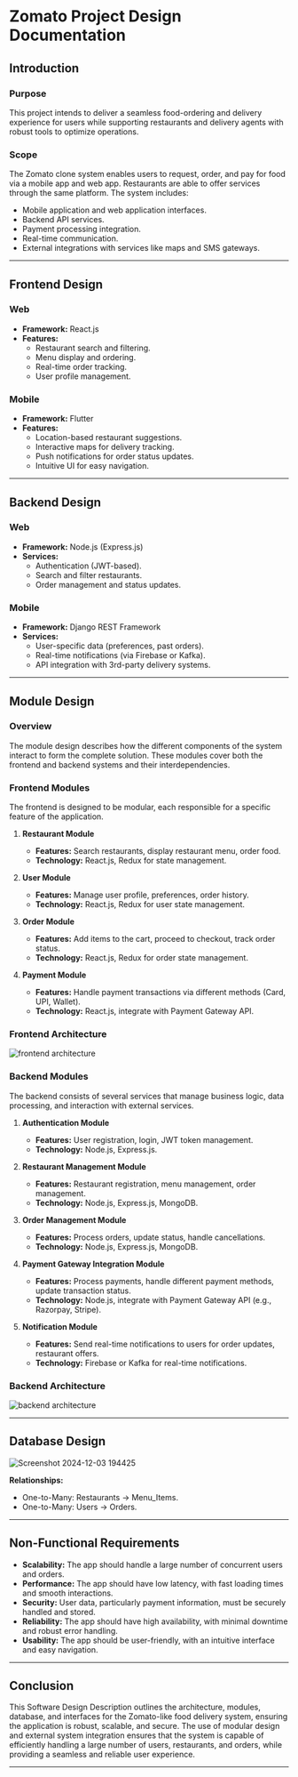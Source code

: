 # Zomato Project Design Documentation

## Introduction  

### Purpose  
This project intends to deliver a seamless food-ordering and delivery experience for users while supporting restaurants and delivery agents with robust tools to optimize operations.

### Scope  
The Zomato clone system enables users to request, order, and pay for food via a mobile app and web app. Restaurants are able to offer services through the same platform. The system includes:  
- Mobile application and web application interfaces.  
- Backend API services.  
- Payment processing integration.  
- Real-time communication.  
- External integrations with services like maps and SMS gateways.

---

## Frontend Design  

### Web  
- **Framework:** React.js  
- **Features:**  
  - Restaurant search and filtering.  
  - Menu display and ordering.  
  - Real-time order tracking.  
  - User profile management.  

### Mobile  
- **Framework:** Flutter  
- **Features:**  
  - Location-based restaurant suggestions.  
  - Interactive maps for delivery tracking.  
  - Push notifications for order status updates.  
  - Intuitive UI for easy navigation.

---

## Backend Design  

### Web  
- **Framework:** Node.js (Express.js)  
- **Services:**  
  - Authentication (JWT-based).  
  - Search and filter restaurants.  
  - Order management and status updates.  

### Mobile  
- **Framework:** Django REST Framework  
- **Services:**  
  - User-specific data (preferences, past orders).  
  - Real-time notifications (via Firebase or Kafka).  
  - API integration with 3rd-party delivery systems.  

---

## Module Design  

### Overview  
The module design describes how the different components of the system interact to form the complete solution. These modules cover both the frontend and backend systems and their interdependencies.

### Frontend Modules  
The frontend is designed to be modular, each responsible for a specific feature of the application.  

1. **Restaurant Module**  
   - **Features:** Search restaurants, display restaurant menu, order food.  
   - **Technology:** React.js, Redux for state management.

2. **User Module**  
   - **Features:** Manage user profile, preferences, order history.  
   - **Technology:** React.js, Redux for user state management.  

3. **Order Module**  
   - **Features:** Add items to the cart, proceed to checkout, track order status.  
   - **Technology:** React.js, Redux for order state management.

4. **Payment Module**  
   - **Features:** Handle payment transactions via different methods (Card, UPI, Wallet).  
   - **Technology:** React.js, integrate with Payment Gateway API.

### Frontend Architecture  
![frontend architecture](https://github.com/user-attachments/assets/38b69204-26d9-40e2-9b89-c5b887d79921)

### Backend Modules  
The backend consists of several services that manage business logic, data processing, and interaction with external services.  

1. **Authentication Module**  
   - **Features:** User registration, login, JWT token management.  
   - **Technology:** Node.js, Express.js.

2. **Restaurant Management Module**  
   - **Features:** Restaurant registration, menu management, order management.  
   - **Technology:** Node.js, Express.js, MongoDB.

3. **Order Management Module**  
   - **Features:** Process orders, update status, handle cancellations.  
   - **Technology:** Node.js, Express.js, MongoDB.

4. **Payment Gateway Integration Module**  
   - **Features:** Process payments, handle different payment methods, update transaction status.  
   - **Technology:** Node.js, integrate with Payment Gateway API (e.g., Razorpay, Stripe).

5. **Notification Module**  
   - **Features:** Send real-time notifications to users for order updates, restaurant offers.  
   - **Technology:** Firebase or Kafka for real-time notifications.

### Backend Architecture  
![backend architecture](https://github.com/user-attachments/assets/6463618a-7567-491b-8564-f456afb40eab)

---

## Database Design  
![Screenshot 2024-12-03 194425](https://github.com/user-attachments/assets/bdf4d4ad-01a4-42e3-bc28-0142f39a26d2)

**Relationships:**  
- One-to-Many: Restaurants → Menu_Items.  
- One-to-Many: Users → Orders.  

---

## Non-Functional Requirements  

- **Scalability:** The app should handle a large number of concurrent users and orders.  
- **Performance:** The app should have low latency, with fast loading times and smooth interactions.  
- **Security:** User data, particularly payment information, must be securely handled and stored.  
- **Reliability:** The app should have high availability, with minimal downtime and robust error handling.  
- **Usability:** The app should be user-friendly, with an intuitive interface and easy navigation.  

---

## Conclusion  

This Software Design Description outlines the architecture, modules, database, and interfaces for the Zomato-like food delivery system, ensuring the application is robust, scalable, and secure. The use of modular design and external system integration ensures that the system is capable of efficiently handling a large number of users, restaurants, and orders, while providing a seamless and reliable user experience.

---
